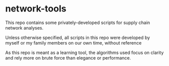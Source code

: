 # network-tools

This repo contains some privately-developed scripts for supply chain network analyses.

Unless otherwise specified, all scripts in this repo were developed by myself or my family members on our own time, without reference 

As this repo is meant as a learning tool, the algorithms used focus on clarity and rely more on brute force than elegance or performance.

